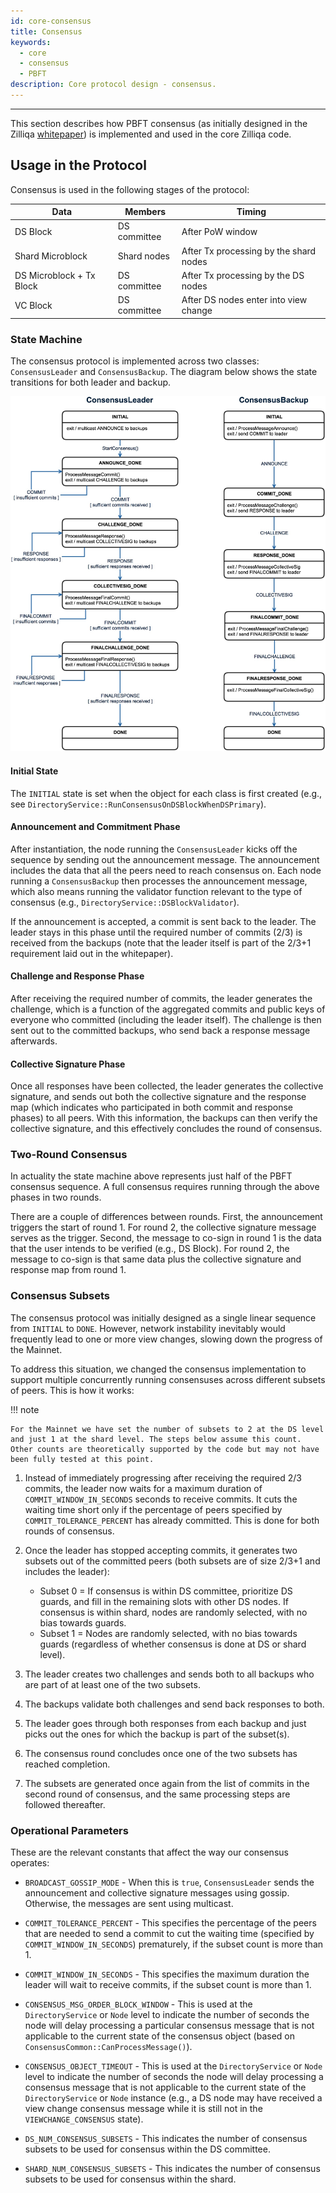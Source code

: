 ```yaml
---
id: core-consensus
title: Consensus
keywords:
  - core
  - consensus
  - PBFT
description: Core protocol design - consensus.
---
```


---

This section describes how PBFT consensus (as initially designed in the Zilliqa
[whitepaper](https://docs.zilliqa.com/whitepaper.pdf)) is implemented and used
in the core Zilliqa code.

## Usage in the Protocol

Consensus is used in the following stages of the protocol:

| Data                     | Members      | Timing                                 |
| ------------------------ | ------------ | -------------------------------------- |
| DS Block                 | DS committee | After PoW window                       |
| Shard Microblock         | Shard nodes  | After Tx processing by the shard nodes |
| DS Microblock + Tx Block | DS committee | After Tx processing by the DS nodes    |
| VC Block                 | DS committee | After DS nodes enter into view change  |

### State Machine

The consensus protocol is implemented across two classes: `ConsensusLeader` and
`ConsensusBackup`. The diagram below shows the state transitions for both leader
and backup.

![image01](/assets/img/contributors/core/consensus-protocol/image01.jpg)

#### Initial State

The `INITIAL` state is set when the object for each class is first created
(e.g., see `DirectoryService::RunConsensusOnDSBlockWhenDSPrimary`).

#### Announcement and Commitment Phase

After instantiation, the node running the `ConsensusLeader` kicks off the
sequence by sending out the announcement message. The announcement includes the
data that all the peers need to reach consensus on. Each node running a
`ConsensusBackup` then processes the announcement message, which also means
running the validator function relevant to the type of consensus (e.g.,
`DirectoryService::DSBlockValidator`).

If the announcement is accepted, a commit is sent back to the leader. The leader
stays in this phase until the required number of commits (2/3) is received from
the backups (note that the leader itself is part of the 2/3+1 requirement laid
out in the whitepaper).

#### Challenge and Response Phase

After receiving the required number of commits, the leader generates the
challenge, which is a function of the aggregated commits and public keys of
everyone who committed (including the leader itself). The challenge is then sent
out to the committed backups, who send back a response message afterwards.

#### Collective Signature Phase

Once all responses have been collected, the leader generates the collective
signature, and sends out both the collective signature and the response map
(which indicates who participated in both commit and response phases) to all
peers. With this information, the backups can then verify the collective
signature, and this effectively concludes the round of consensus.

### Two-Round Consensus

In actuality the state machine above represents just half of the PBFT consensus
sequence. A full consensus requires running through the above phases in two
rounds.

There are a couple of differences between rounds. First, the announcement
triggers the start of round 1. For round 2, the collective signature message
serves as the trigger. Second, the message to co-sign in round 1 is the data
that the user intends to be verified (e.g., DS Block). For round 2, the message
to co-sign is that same data plus the collective signature and response map from
round 1.

### Consensus Subsets

The consensus protocol was initially designed as a single linear sequence from
`INITIAL` to `DONE`. However, network instability inevitably would frequently
lead to one or more view changes, slowing down the progress of the Mainnet.

To address this situation, we changed the consensus implementation to support
multiple concurrently running consensuses across different subsets of peers.
This is how it works:

!!! note

    For the Mainnet we have set the number of subsets to 2 at the DS level and just 1 at the shard level. The steps below assume this count. Other counts are theoretically supported by the code but may not have been fully tested at this point.

1. Instead of immediately progressing after receiving the required 2/3 commits,
   the leader now waits for a maximum duration of `COMMIT_WINDOW_IN_SECONDS`
   seconds to receive commits. It cuts the waiting time short only if the
   percentage of peers specified by `COMMIT_TOLERANCE_PERCENT` has already
   committed. This is done for both rounds of consensus.

1. Once the leader has stopped accepting commits, it generates two subsets out
   of the committed peers (both subsets are of size 2/3+1 and includes the
   leader):

   - Subset 0 = If consensus is within DS committee, prioritize DS guards, and
     fill in the remaining slots with other DS nodes. If consensus is within
     shard, nodes are randomly selected, with no bias towards guards.
   - Subset 1 = Nodes are randomly selected, with no bias towards guards
     (regardless of whether consensus is done at DS or shard level).

1. The leader creates two challenges and sends both to all backups who are part
   of at least one of the two subsets.
1. The backups validate both challenges and send back responses to both.
1. The leader goes through both responses from each backup and just picks out
   the ones for which the backup is part of the subset(s).
1. The consensus round concludes once one of the two subsets has reached
   completion.
1. The subsets are generated once again from the list of commits in the second
   round of consensus, and the same processing steps are followed thereafter.

### Operational Parameters

These are the relevant constants that affect the way our consensus operates:

- `BROADCAST_GOSSIP_MODE` - When this is `true`, `ConsensusLeader` sends the
  announcement and collective signature messages using gossip. Otherwise, the
  messages are sent using multicast.

- `COMMIT_TOLERANCE_PERCENT` - This specifies the percentage of the peers that
  are needed to send a commit to cut the waiting time (specified by
  `COMMIT_WINDOW_IN_SECONDS`) prematurely, if the subset count is more than 1.

- `COMMIT_WINDOW_IN_SECONDS` - This specifies the maximum duration the leader
  will wait to receive commits, if the subset count is more than 1.

- `CONSENSUS_MSG_ORDER_BLOCK_WINDOW` - This is used at the `DirectoryService`
  or `Node` level to indicate the number of seconds the node will delay
  processing a particular consensus message that is not applicable to the
  current state of the consensus object (based on
  `ConsensusCommon::CanProcessMessage()`).

- `CONSENSUS_OBJECT_TIMEOUT` - This is used at the `DirectoryService` or
  `Node` level to indicate the number of seconds the node will delay
  processing a consensus message that is not applicable to the current state
  of the `DirectoryService` or `Node` instance (e.g., a DS node may have
  received a view change consensus message while it is still not in the
  `VIEWCHANGE_CONSENSUS` state).

- `DS_NUM_CONSENSUS_SUBSETS` - This indicates the number of consensus subsets
  to be used for consensus within the DS committee.

- `SHARD_NUM_CONSENSUS_SUBSETS` - This indicates the number of consensus
  subsets to be used for consensus within the shard.
